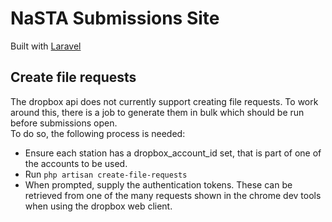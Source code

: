 # NaSTA Submissions Site
Built with <a href="https://github.com/laravel/framework">Laravel</a>

## Create file requests
The dropbox api does not currently support creating file requests. To work around this, there is a job to generate them in bulk which should be run before submissions open.   
To do so, the following process is needed:
 * Ensure each station has a dropbox_account_id set, that is part of one of the accounts to be used.
 * Run ```php artisan create-file-requests```
 * When prompted, supply the authentication tokens. These can be retrieved from one of the many requests shown in the chrome dev tools when using the dropbox web client.